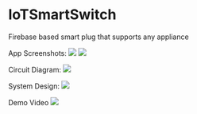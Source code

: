 # IoTSmartSwitch
Firebase based smart plug that supports any appliance

App Screenshots:
![](Assets/app1)
![](Assets/app2)

Circuit Diagram:
![](Assets/circuitDiagram)

System Design:
![](Assets/systemDesign)

Demo Video
![](Assets/demo.gif)
